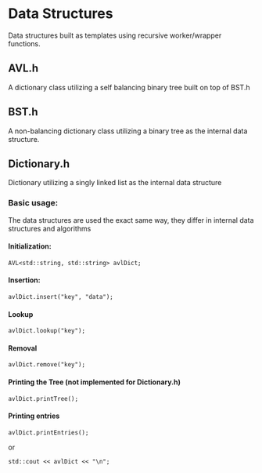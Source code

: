 # Data Structures
Data structures built as templates using recursive worker/wrapper functions.

## AVL.h
A dictionary class utilizing a self balancing binary tree built on top of BST.h

## BST.h
A non-balancing dictionary class utilizing a binary tree as the internal data structure.

## Dictionary.h
Dictionary utilizing a singly linked list as the internal data structure

### Basic usage:
The data structures are used the exact same way, they differ in internal data structures and algorithms
#### Initialization:
```
AVL<std::string, std::string> avlDict;
```
#### Insertion:
```
avlDict.insert("key", "data");
```
#### Lookup
```
avlDict.lookup("key");
```
#### Removal
```
avlDict.remove("key");
```
#### Printing the Tree (not implemented for Dictionary.h)
```
avlDict.printTree();
```
#### Printing entries
```
avlDict.printEntries();
```
or
```
std::cout << avlDict << "\n";
```
